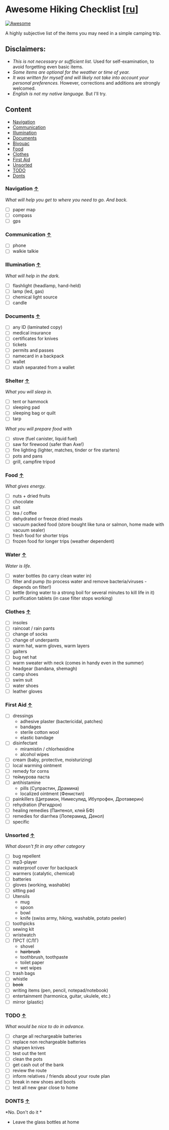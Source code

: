 # Awesome Hiking Checklist [[ru]](./README.ru.md)

[![Awesome](https://img.shields.io/badge/Awesome-Checklist-blue.svg)](http://checklist.yingjiehu.com/)

A highly subjective list of the items you may need in a simple camping trip.

## Disclaimers:

 - *This is not necessary or sufficient list.* Used for self-examination, to avoid forgetting even basic items. 
 - *Some items are optional for the weather or time of year.* 
 - *It was written for myself and will likely not take into account your personal preferences.* However, corrections and additions are strongly welcomed.
 - *English is not my native language.* But I'll try.

## Content 

* [Navigation](#navigation-)
* [Communication](#communication-)
* [Illumination](#illumination-)
* [Documents](#documents-)
* [Bivouac](#bivouac-)
* [Food](#food-)
* [Clothes](#clothes-)
* [First Aid](#first-aid-)
* [Unsorted](#unsorted-)
* [TODO](#todo-)
* [Donts](#donts-)

### Navigation [↑](#content)

*What will help you get to where you need to go. And back.*

* [ ] paper map
* [ ] compass
* [ ] gps

### Communication [↑](#content)

* [ ] phone
* [ ] walkie talkie

### Illumination [↑](#content)

*What will help in the dark.*

* [ ] flashlight (headlamp, hand-held)
* [ ] lamp (led, gas)
* [ ] chemical light source
* [ ] candle

### Documents [↑](#content)

* [ ] any ID (laminated copy)
* [ ] medical insurance
* [ ] certificates for knives
* [ ] tickets
* [ ] permits and passes
* [ ] namecard in a backpack
* [ ] wallet
* [ ] stash separated from a wallet

### Shelter [↑](#content)

*What you will sleep in.*

* [ ] tent or hammock
* [ ] sleeping pad
* [ ] sleeping bag or quilt
* [ ] tarp

*What you will prepare food with*
* [ ] stove (fuel canister, liquid fuel)
* [ ] saw for firewood (safer than Axe!)
* [ ] fire lighting (lighter, matches, tinder or fire starters)
* [ ] pots and pans
* [ ] grill, campfire tripod

### Food [↑](#content)

*What gives energy.*

* [ ] nuts + dried fruits
* [ ] chocolate
* [ ] salt
* [ ] tea / coffee
* [ ] dehydrated or freeze dried meals
* [ ] vacuum packed food (store bought like tuna or salmon, home made with vacuum sealer)
* [ ] fresh food for shorter trips
* [ ] frozen food for longer trips (weather dependent)

### Water [↑](#content)

*Water is life.*

* [ ] water bottles (to carry clean water in)
* [ ] filter and pump (to process water and remove bacteria/viruses - depends on filter!)
* [ ] kettle (bring water to a strong boil for several minutes to kill life in it)
* [ ] purification tablets (in case filter stops working)

### Clothes [↑](#content)

* [ ] insoles
* [ ] raincoat / rain pants
* [ ] change of socks
* [ ] change of underpants
* [ ] warm hat, warm gloves, warm layers
* [ ] gaiters
* [ ] bug net hat
* [ ] warm sweater with neck (comes in handy even in the summer)
* [ ] headgear (bandana, shemagh)
* [ ] camp shoes
* [ ] swim suit
* [ ] water shoes
* [ ] leather gloves

### First Aid [↑](#content)

* [ ] dressings
  * adhesive plaster (bactericidal,  patches)
  * bandages
  * sterile cotton wool
  * elastic bandage
* [ ] disinfectant
  * miramistin / chlorhexidine
  * alcohol wipes
* [ ] cream (baby, protective, moisturizing)
* [ ] local warming ointment
* [ ] remedy for corns
* [ ] теймурова паста
* [ ] antihistamine 
  * pills (Супрастин, Драмина)
  * localized ointment (Фенистил)
* [ ] painkillers (Цитрамон, Нимесулид, Ибупрофен, Дротаверин)
* [ ] rehydration (Регидрон)
* [ ] healing remedies (Пантенол, клей БФ)
* [ ] remedies for diarrhea (Лоперамид, Денол)
* [ ] specific 

### Unsorted [↑](#content)

*What doesn't fit in any other category*

* [ ] bug repellent
* [ ] mp3-player
* [ ] waterproof cover for backpack
* [ ] warmers (catalytic, chemical)
* [ ] batteries 
* [ ] gloves (working, washable)
* [ ] sitting pad
* [ ] Utensils
  * mug
  * spoon 
  * bowl
  * knife (swiss army, hiking, washable, potato peeler)
* [ ] toothpicks
* [ ] sewing kit
* [ ] wristwatch
* [ ] ПРСТ (СЛГ)
  * shovel 
  * ~~hairbrush~~
  * toothbrush, toothpaste
  * toilet paper
  * wet wipes
* [ ] trash bags 
* [ ] whistle
* [ ] ~~book~~
* [ ] writing items (pen, pencil, notepad/notebook)
* [ ] entertainment (harmonica, guitar, ukulele, etc.)
* [ ] mirror (plastic)

### TODO [↑](#content)

*What would be nice to do in advance.*

* [ ] charge all rechargeable batteries
* [ ] replace non rechargeable batteries
* [ ] sharpen knives
* [ ] test out the tent
* [ ] clean the pots
* [ ] get cash out of the bank
* [ ] review the route
* [ ] inform relatives / friends about your route plan
* [ ] break in new shoes and boots
* [ ] test all new gear close to home

### DONTS [↑](#content)

*No. Don't do it *

* Leave the glass bottles at home